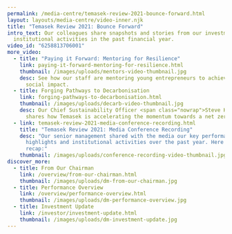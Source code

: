 ```yaml
---
permalink: /media-centre/temasek-review-2021-bounce-forward.html
layout: layouts/media-centre/video-inner.njk
title: "Temasek Review 2021: Bounce Forward"
intro_text: Our colleagues share snapshots and stories from our investment and
  institutional activities in the past financial year.
video_id: "6258813706001"
more_video:
  - title: "Paying it Forward: Mentoring for Resilience"
    link: paying-it-forward-mentoring-for-resilience.html
    thumbnail: /images/uploads/mentors-video-thumbnail.jpg
    desc: See how our staff are mentoring young entrepreneurs to achieve greater
      social impact.
  - title: Forging Pathways to Decarbonisation
    link: forging-pathways-to-decarbonisation.html
    thumbnail: /images/uploads/decarb-video-thumbnail.jpg
    desc: Our Chief Sustainability Officer <span class="nowrap">Steve Howard</span>
      shares how Temasek is accelerating the momentum towards a net zero world.
  - link: temasek-review-2021-media-conference-recording.html
    title: "Temasek Review 2021: Media Conference Recording"
    desc: "Our senior management shared with the media our key performance
      highlights and institutional activities over the past year. Here's a
      recap:"
    thumbnail: /images/uploads/conference-recording-video-thumbnail.jpg
discover_more:
  - title: From Our Chairman
    link: /overview/from-our-chairman.html
    thumbnail: /images/uploads/dm-from-our-chairman.jpg
  - title: Performance Overview
    link: /overview/performance-overview.html
    thumbnail: /images/uploads/dm-performance-overview.jpg
  - title: Investment Update
    link: /investor/investment-update.html
    thumbnail: /images/uploads/dm-investment-update.jpg
---
```

